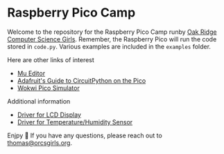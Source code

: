 # Raspberry Pico Camp

Welcome to the repository for the Raspberry Pico Camp runby [Oak Ridge Computer Science Girls](https://wwww.orcsgirls.org). Remember, the Raspberry Pico will run the code stored in `code.py`. Various examples are included in the `examples` folder.

Here are other links of interest

* [Mu Editor](https://codewith.mu/en/)
* [Adafruit's Guide to CircuitPython on the Pico](https://learn.adafruit.com/getting-started-with-raspberry-pi-pico-circuitpython/overview)
* [Wokwi Pico Simulator](https://wokwi.com/projects/new/circuitpython-pi-pico)

Additional information

* [Driver for LCD Display](https://github.com/robjwells/circuitpython-waveshare-1602)
* [Driver for Temperature/Humidity Sensor](https://learn.adafruit.com/adafruit-aht20/python-circuitpython)

Enjpy 🎉 If you have any questions, please reach out to thomas@orcsgirls.org.
